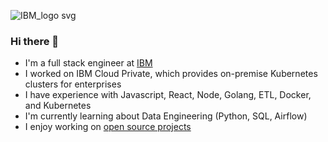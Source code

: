 ![IBM_logo svg](https://user-images.githubusercontent.com/17713495/189551322-d727a4c7-283f-4296-80a6-108304837a84.jpeg)

### Hi there 👋
- I'm a full stack engineer at [IBM](https://www.ibm.com/us-en/)
- I worked on IBM Cloud Private, which provides on-premise Kubernetes clusters for enterprises
- I have experience with Javascript, React, Node, Golang, ETL, Docker, and Kubernetes
- I'm currently learning about Data Engineering (Python, SQL, Airflow) 
- I enjoy working on [open source projects](https://github.com/org-not-included)
